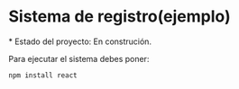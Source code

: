 <h1> Sistema de registro(ejemplo)</h1>
* Estado del proyecto: En construción.

Para ejecutar el sistema debes poner:

```npm install react```
